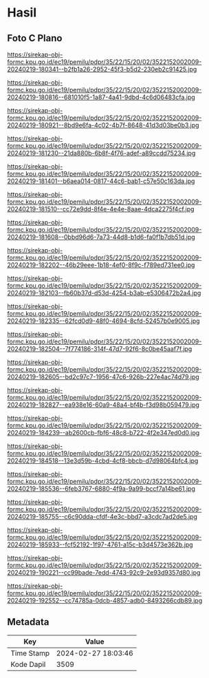 # Hasil

## Foto C Plano

https://sirekap-obj-formc.kpu.go.id/ec19/pemilu/pdpr/35/22/15/20/02/3522152002009-20240219-180341--b2fb1a26-2952-45f3-b5d2-230eb2c91425.jpg

https://sirekap-obj-formc.kpu.go.id/ec19/pemilu/pdpr/35/22/15/20/02/3522152002009-20240219-180816--681010f5-1a87-4a41-9dbd-4c6d06483cfa.jpg

https://sirekap-obj-formc.kpu.go.id/ec19/pemilu/pdpr/35/22/15/20/02/3522152002009-20240219-180921--8bd9e6fa-4c02-4b7f-8648-41d3d03be0b3.jpg

https://sirekap-obj-formc.kpu.go.id/ec19/pemilu/pdpr/35/22/15/20/02/3522152002009-20240219-181230--21da880b-6b8f-4f76-adef-a89ccdd75234.jpg

https://sirekap-obj-formc.kpu.go.id/ec19/pemilu/pdpr/35/22/15/20/02/3522152002009-20240219-181401--b6aea014-0817-44c6-bab1-c57e50c163da.jpg

https://sirekap-obj-formc.kpu.go.id/ec19/pemilu/pdpr/35/22/15/20/02/3522152002009-20240219-181510--cc72e9dd-8f4e-4e4e-8aae-4dca2275f4cf.jpg

https://sirekap-obj-formc.kpu.go.id/ec19/pemilu/pdpr/35/22/15/20/02/3522152002009-20240219-181608--0bbd96d6-7a73-44d8-b1d6-fa0f1b7db51d.jpg

https://sirekap-obj-formc.kpu.go.id/ec19/pemilu/pdpr/35/22/15/20/02/3522152002009-20240219-182202--46b29eee-1b18-4ef0-8f9c-f789ed731ee0.jpg

https://sirekap-obj-formc.kpu.go.id/ec19/pemilu/pdpr/35/22/15/20/02/3522152002009-20240219-182103--fb60b37d-d53d-4254-b3ab-e5306472b2a4.jpg

https://sirekap-obj-formc.kpu.go.id/ec19/pemilu/pdpr/35/22/15/20/02/3522152002009-20240219-182335--62fcd0d9-48f0-4694-8cfd-52457b0e9005.jpg

https://sirekap-obj-formc.kpu.go.id/ec19/pemilu/pdpr/35/22/15/20/02/3522152002009-20240219-182504--7f774186-314f-47d7-92f6-8c0be45aaf7f.jpg

https://sirekap-obj-formc.kpu.go.id/ec19/pemilu/pdpr/35/22/15/20/02/3522152002009-20240219-182605--bd2c97c7-1956-47c6-926b-227e4ac74d79.jpg

https://sirekap-obj-formc.kpu.go.id/ec19/pemilu/pdpr/35/22/15/20/02/3522152002009-20240219-182827--ea938e16-60a9-48a4-bf4b-f3d98b059479.jpg

https://sirekap-obj-formc.kpu.go.id/ec19/pemilu/pdpr/35/22/15/20/02/3522152002009-20240219-184239--ab2600cb-fbf6-48c8-b722-4f2e347ed0d0.jpg

https://sirekap-obj-formc.kpu.go.id/ec19/pemilu/pdpr/35/22/15/20/02/3522152002009-20240219-184518--13e3d59b-4cbd-4cf8-bbcb-d7d98064bfc4.jpg

https://sirekap-obj-formc.kpu.go.id/ec19/pemilu/pdpr/35/22/15/20/02/3522152002009-20240219-185536--6feb3767-6880-4f9a-9a99-bccf7a14be61.jpg

https://sirekap-obj-formc.kpu.go.id/ec19/pemilu/pdpr/35/22/15/20/02/3522152002009-20240219-185755--c6c90dda-cfdf-4e3c-bbd7-a3cdc7ad2de5.jpg

https://sirekap-obj-formc.kpu.go.id/ec19/pemilu/pdpr/35/22/15/20/02/3522152002009-20240219-185933--fcf52192-1f97-4761-a15c-b3d4573e362b.jpg

https://sirekap-obj-formc.kpu.go.id/ec19/pemilu/pdpr/35/22/15/20/02/3522152002009-20240219-190221--cc99bade-7edd-4743-92c9-2e93d9357d80.jpg

https://sirekap-obj-formc.kpu.go.id/ec19/pemilu/pdpr/35/22/15/20/02/3522152002009-20240219-192552--cc74785a-0dcb-4857-adb0-8493266cdb89.jpg


## Metadata

| Key        | Value               |
| ---------- | ------------------- |
| Time Stamp | 2024-02-27 18:03:46 |
| Kode Dapil | 3509                |



